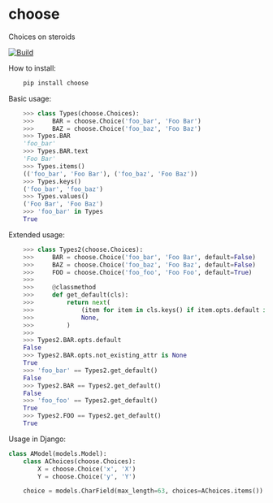 # choose
Choices on steroids

[![Build](https://api.travis-ci.org/krotkiewicz/choose.svg)](https://travis-ci.org/krotkiewicz/choose)

How to install:

```python
    pip install choose
```

Basic usage:

```python
    >>> class Types(choose.Choices):
    >>>     BAR = choose.Choice('foo_bar', 'Foo Bar')
    >>>     BAZ = choose.Choice('foo_baz', 'Foo Baz')
    >>> Types.BAR
    'foo_bar'
    >>> Types.BAR.text
    'Foo Bar'
    >>> Types.items()
    (('foo_bar', 'Foo Bar'), ('foo_baz', 'Foo Baz'))
    >>> Types.keys()
    ('foo_bar', 'foo_baz')
    >>> Types.values()
    ('Foo Bar', 'Foo Baz')
    >>> 'foo_bar' in Types
    True
```

Extended usage:

```python
    >>> class Types2(choose.Choices):
    >>>     BAR = choose.Choice('foo_bar', 'Foo Bar', default=False)
    >>>     BAZ = choose.Choice('foo_baz', 'Foo Baz', default=False)
    >>>     FOO = choose.Choice('foo_foo', 'Foo Foo', default=True)
    >>>
    >>>     @classmethod
    >>>     def get_default(cls):
    >>>         return next(
    >>>             (item for item in cls.keys() if item.opts.default is True),
    >>>             None,
    >>>         )
    >>>     
    >>> Types2.BAR.opts.default
    False
    >>> Types2.BAR.opts.not_existing_attr is None
    True
    >>> 'foo_bar' == Types2.get_default()
    False
    >>> Types2.BAR == Types2.get_default()
    False
    >>> 'foo_foo' == Types2.get_default()
    True
    >>> Types2.FOO == Types2.get_default()
    True
```

Usage in Django:

```python
class AModel(models.Model):
    class AChoices(choose.Choices):
        X = choose.Choice('x', 'X')
        Y = choose.Choice('y', 'Y')

    choice = models.CharField(max_length=63, choices=AChoices.items())
```













